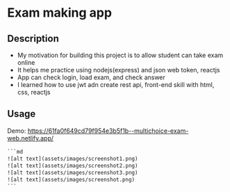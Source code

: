 # Exam making app

## Description

- My motivation for building this project is to allow student can take exam online
- It helps me practice using nodejs(express) and json web token, reactjs
- App can check login, load exam, and check answer
- I learned how to use jwt adn create rest api, front-end skill with html, css, reactjs

## Usage

Demo: https://61fa0f649cd79f954e3b5f1b--multichoice-exam-web.netlify.app/

    ```md
    ![alt text](assets/images/screenshot1.png)
    ![alt text](assets/images/screenshot2.png)
    ![alt text](assets/images/screenshot3.png)
    ![alt text](assets/images/screenshot.png)
    ```

